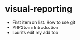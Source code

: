 visual-reporting
================
* First item on list. How to use git
* PHPStorm Introduction
* Laurits edit
my add too